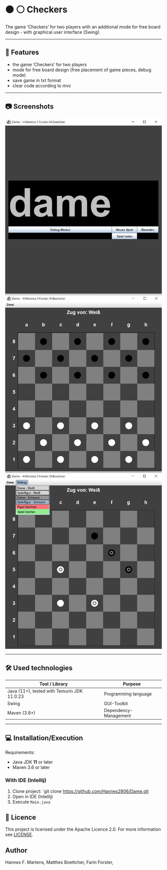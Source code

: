 # ⚫ ⚪ Checkers

The game ‘Checkers’ for two players with an additional mode for free board design - with graphical user interface (Swing). 

---

## 🚀 Features

- the game ‘Checkers’ for two players
- mode for free board design (free placement of game pieces, debug mode)
- save game in txt format
- clear code according to mvc

---

## 📷 Screenshots

![Screenshot StartScreen](img/ScreenshotStartScreen.jpg)
![Screenshot Game](img/ScreenshotGame.jpg)
![Screenshot Debug](img/ScreenshotDebug.jpg)

---

## 🛠️ Used technologies

| Tool / Library                                                   | Purpose               |
|------------------------------------------------------------------|-----------------------|
| Java (11+), tested with Temurin JDK 11.0.23                      | Programming language  |
| Swing                                                            | GUI-Toolkit           |
| Maven (3.6+)                                                     | Dependency-Management |

---

## 💻 Installation/Execution

Requirements:
- Java JDK **11** or later
- Maven 3.6 or later

### With IDE (Intellij)

1. Clone project: `git clone https://github.com/Hannes2806/Dame.git
2. Open in IDE (Intellij)
3. Execute `Main.java`

## 📄 Licence

This project is licensed under the Apache Licence 2.0. For more information see [LICENSE](LICENSE.txt).

## Author

Hannes F. Martens, 
Matthes Boettcher,
Farin Forster,